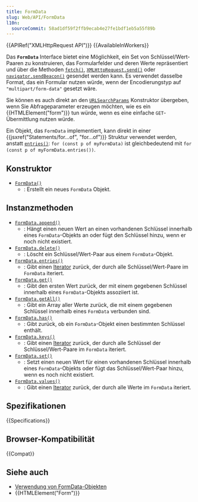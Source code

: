 ```yaml
---
title: FormData
slug: Web/API/FormData
l10n:
  sourceCommit: 58ad1df59f2ffb9ecab4e27fe1bdf1eb5a55f89b
---
```


{{APIRef("XMLHttpRequest API")}} {{AvailableInWorkers}}

Das **`FormData`** Interface bietet eine Möglichkeit, ein Set von Schlüssel/Wert-Paaren zu konstruieren, das Formularfelder und deren Werte repräsentiert und über die Methoden [`fetch()`](/de/docs/Web/API/Window/fetch), [`XMLHttpRequest.send()`](/de/docs/Web/API/XMLHttpRequest/send) oder [`navigator.sendBeacon()`](/de/docs/Web/API/Navigator/sendBeacon) gesendet werden kann. Es verwendet dasselbe Format, das ein Formular nutzen würde, wenn der Encodierungstyp auf `"multipart/form-data"` gesetzt wäre.

Sie können es auch direkt an den [`URLSearchParams`](/de/docs/Web/API/URLSearchParams) Konstruktor übergeben, wenn Sie Abfrageparameter erzeugen möchten, wie es ein {{HTMLElement("form")}} tun würde, wenn es eine einfache `GET`-Übermittlung nutzen würde.

Ein Objekt, das `FormData` implementiert, kann direkt in einer {{jsxref("Statements/for...of", "for...of")}} Struktur verwendet werden, anstatt [`entries()`](/de/docs/Web/API/FormData/entries): `for (const p of myFormData)` ist gleichbedeutend mit `for (const p of myFormData.entries())`.

## Konstruktor

- [`FormData()`](/de/docs/Web/API/FormData/FormData)
  - : Erstellt ein neues `FormData` Objekt.

## Instanzmethoden

- [`FormData.append()`](/de/docs/Web/API/FormData/append)
  - : Hängt einen neuen Wert an einen vorhandenen Schlüssel innerhalb eines `FormData`-Objekts an oder fügt den Schlüssel hinzu, wenn er noch nicht existiert.
- [`FormData.delete()`](/de/docs/Web/API/FormData/delete)
  - : Löscht ein Schlüssel/Wert-Paar aus einem `FormData`-Objekt.
- [`FormData.entries()`](/de/docs/Web/API/FormData/entries)
  - : Gibt einen [Iterator](/de/docs/Web/JavaScript/Reference/Iteration_protocols) zurück, der durch alle Schlüssel/Wert-Paare im `FormData` iteriert.
- [`FormData.get()`](/de/docs/Web/API/FormData/get)
  - : Gibt den ersten Wert zurück, der mit einem gegebenen Schlüssel innerhalb eines `FormData`-Objekts assoziiert ist.
- [`FormData.getAll()`](/de/docs/Web/API/FormData/getAll)
  - : Gibt ein Array aller Werte zurück, die mit einem gegebenen Schlüssel innerhalb eines `FormData` verbunden sind.
- [`FormData.has()`](/de/docs/Web/API/FormData/has)
  - : Gibt zurück, ob ein `FormData`-Objekt einen bestimmten Schlüssel enthält.
- [`FormData.keys()`](/de/docs/Web/API/FormData/keys)
  - : Gibt einen [Iterator](/de/docs/Web/JavaScript/Reference/Iteration_protocols) zurück, der durch alle Schlüssel der Schlüssel/Wert-Paare im `FormData` iteriert.
- [`FormData.set()`](/de/docs/Web/API/FormData/set)
  - : Setzt einen neuen Wert für einen vorhandenen Schlüssel innerhalb eines `FormData`-Objekts oder fügt das Schlüssel/Wert-Paar hinzu, wenn es noch nicht existiert.
- [`FormData.values()`](/de/docs/Web/API/FormData/values)
  - : Gibt einen [Iterator](/de/docs/Web/JavaScript/Reference/Iteration_protocols) zurück, der durch alle Werte im `FormData` iteriert.

## Spezifikationen

{{Specifications}}

## Browser-Kompatibilität

{{Compat}}

## Siehe auch

- [Verwendung von FormData-Objekten](/de/docs/Web/API/XMLHttpRequest_API/Using_FormData_Objects)
- {{HTMLElement("Form")}}
